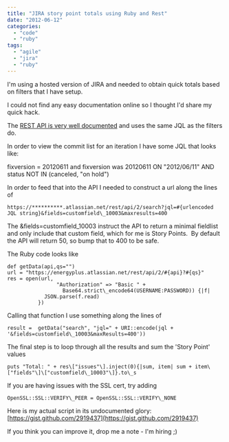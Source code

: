 ```yaml
---
title: "JIRA story point totals using Ruby and Rest"
date: "2012-06-12"
categories: 
  - "code"
  - "ruby"
tags: 
  - "agile"
  - "jira"
  - "ruby"
---
```


I'm using a hosted version of JIRA and needed to obtain quick totals based on filters that I have setup.

I could not find any easy documentation online so I thought I'd share my quick hack.

The [REST API is very well documented](https://developer.atlassian.com/display/JIRADEV/JIRA+REST+API+Example+-+Query+issues) and uses the same JQL as the filters do.

In order to view the commit list for an iteration I have some JQL that looks like:

fixversion = 20120611 and fixversion was 20120611 ON "2012/06/11" AND status NOT IN (canceled, "on hold")

In order to feed that into the API I needed to construct a url along the lines of

    https://**********.atlassian.net/rest/api/2/search?jql=#{urlencoded JQL string}&fields=customfield\_10003&maxresults=400

The &fields=customfield\_10003 instruct the API to return a minimal fieldlist and only include that custom field, which for me is Story Points.  By default the API will return 50, so bump that to 400 to be safe.

The Ruby code looks like

    def getData(api,qs="")
    url = "https://energyplus.atlassian.net/rest/api/2/#{api}?#{qs}"
    res = open(url,
                    "Authorization" => "Basic " + 
                      Base64.strict\_encode64(USERNAME:PASSWORD)) {|f|
                JSON.parse(f.read)
              })

Calling that function I use something along the lines of

    result =  getData("search", "jql=" + URI::encode(jql + '&fields=customfield\_10003&maxResults=400'))

The final step is to loop through all the results and sum the 'Story Point' values

    puts "Total: " + res\["issues"\].inject(0){|sum, item| sum + item\["fields"\]\["customfield\_10003"\]}.to\_s

If you are having issues with the SSL cert, try adding

    OpenSSL::SSL::VERIFY\_PEER = OpenSSL::SSL::VERIFY\_NONE

Here is my actual script in its undocumented glory: [https://gist.github.com/2919437](https://gist.github.com/2919437)

If you think you can improve it, drop me a note - I'm hiring ;)
